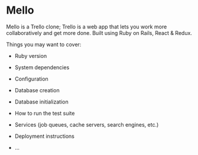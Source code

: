 # Mello

Mello is a Trello clone; Trello is a web app that lets you work more collaboratively and get more done.
Built using Ruby on Rails, React & Redux.

Things you may want to cover:

* Ruby version

* System dependencies

* Configuration

* Database creation

* Database initialization

* How to run the test suite

* Services (job queues, cache servers, search engines, etc.)

* Deployment instructions

* ...
